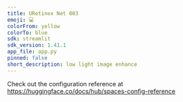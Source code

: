 ```yaml
---
title: URetinex Net 003
emoji: 💻
colorFrom: yellow
colorTo: blue
sdk: streamlit
sdk_version: 1.41.1
app_file: app.py
pinned: false
short_description: low light image enhance
---
```


Check out the configuration reference at https://huggingface.co/docs/hub/spaces-config-reference

